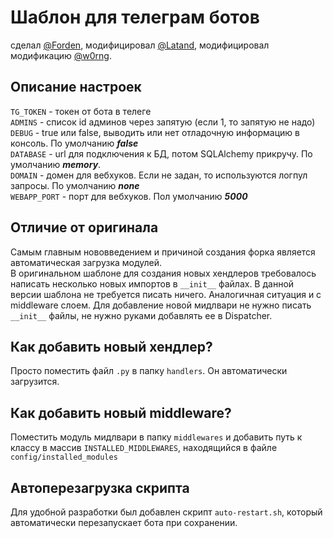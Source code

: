 # Шаблон для телеграм ботов
сделал [@Forden](https://github.com/Forden/aiogram-bot-template), модифицировал [@Latand](https://github.com/latand/aiogram-bot-template/), модифицировал модификацию [@w0rng](https://github.com/w0rng/template-telegram-bot).  

## Описание настроек  
`TG_TOKEN` - токен от бота в телеге  
`ADMINS` - список id админов через запятую (если 1, то запятую не надо)  
`DEBUG` - true или false, выводить или нет отладочную информацию в консоль. По умолчанию **_false_**   
`DATABASE` - url для подключения к БД, потом SQLAlchemy прикручу. По умолчанию **_memory_**.  
`DOMAIN` - домен для вебхуков. Если не задан, то используются логпул запросы. По умолчанию **_none_**  
`WEBAPP_PORT` - порт для вебхуков. Пол умолчанию **_5000_**  

## Отличие от оригинала
Самым главным нововведением и причиной создания форка является автоматическая загрузка модулей.  
В оригинальном шаблоне для создания новых хендлеров требовалось написать несколько новых импортов в `__init__` файлах. В данной версии шаблона не требуется писать ничего.
Аналогичная ситуация и с middleware слоем. Для добавление новой мидлвари не нужно писать `__init__` файлы, не нужно руками добавлять ее в Dispatcher.

## Как добавить новый хендлер?
Просто поместить файл `.py` в папку `handlers`. Он автоматически загрузится.

## Как добавить новый middleware?
Поместить модуль мидлвари в папку `middlewares` и добавить путь к классу в массив `INSTALLED_MIDDLEWARES`, находящийся в файле `config/installed_modules`

## Автоперезагрузка скрипта
Для удобной разработки был добавлен скрипт `auto-restart.sh`, который автоматически перезапускает бота при сохранении.